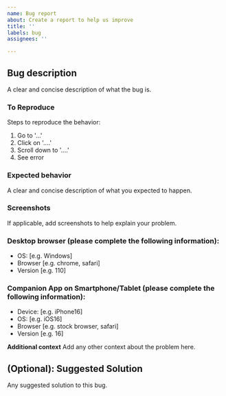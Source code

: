```yaml
---
name: Bug report
about: Create a report to help us improve
title: ''
labels: bug
assignees: ''

---
```


## Bug description
A clear and concise description of what the bug is.

### To Reproduce
Steps to reproduce the behavior:
1. Go to '...'
2. Click on '....'
3. Scroll down to '....'
4. See error

### Expected behavior
A clear and concise description of what you expected to happen.

### Screenshots
If applicable, add screenshots to help explain your problem.

### Desktop browser (please complete the following information):
 - OS: [e.g. Windows]
 - Browser [e.g. chrome, safari]
 - Version [e.g. 110]

### Companion App on Smartphone/Tablet (please complete the following information):
 - Device: [e.g. iPhone16]
 - OS: [e.g. iOS16]
 - Browser [e.g. stock browser, safari]
 - Version [e.g. 16]

**Additional context**
Add any other context about the problem here.

## (Optional): Suggested Solution
Any suggested solution to this bug.
